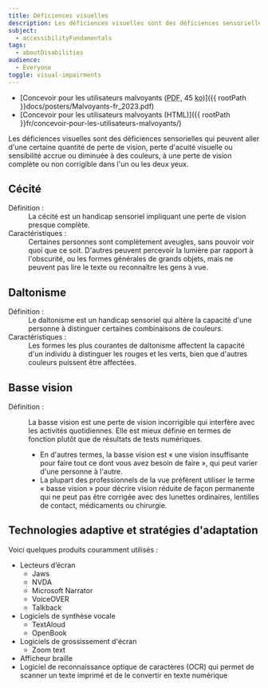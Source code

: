 ```yaml
---
title: Déficiences visuelles
description: Les déficiences visuelles sont des déficiences sensorielles qui peuvent aller d'une certaine perte de vision, d'une perte d'acuité visuelle ou d'une sensibilité accrue ou diminuée à des couleurs spécifiques ou vives, jusqu'à une perte complète ou non corrigible de la vision de l'un ou des deux yeux.
subject:
  - accessibilityFundamentals
tags:
  - aboutDisabilities
audience:
  - Everyone
toggle: visual-impairments
---
```


* [Concevoir pour les utilisateurs malvoyants (<abbr lang="en" title="Portable Document Format">PDF</abbr>, 45 <abbr title="kilo-octet">ko</abbr>)]({{ rootPath }}docs/posters/Malvoyants-fr_2023.pdf)
* [Concevoir pour les utilisateurs malvoyants (HTML)]({{ rootPath }}fr/concevoir-pour-les-utilisateurs-malvoyants/)

Les déficiences visuelles sont des déficiences sensorielles qui peuvent aller d'une certaine quantité de perte de vision, perte d'acuité visuelle ou sensibilité accrue ou diminuée à des couleurs, à une perte de vision complète ou non corrigible dans l'un ou les deux yeux.

## Cécité

<dl>
<dt>Définition :</dt>
<dd>La cécité est un handicap sensoriel impliquant une perte de vision presque complète.</dd>
<dt>Caractéristiques :</dt>
<dd>Certaines personnes sont complètement aveugles, sans pouvoir voir quoi que ce soit. D'autres peuvent percevoir la lumière par rapport à l'obscurité, ou les formes générales de grands objets, mais ne peuvent pas lire le texte ou reconnaître les gens à vue.</dd>
</dl>

## Daltonisme

<dl>
<dt>Définition :</dt>
<dd>Le daltonisme est un handicap sensoriel qui altère la capacité d'une personne à distinguer certaines combinaisons de couleurs.</dd>
<dt>Caractéristiques :</dt>
<dd>Les formes les plus courantes de daltonisme affectent la capacité d'un individu à distinguer les rouges et les verts, bien que d'autres couleurs puissent être affectées.</dd>
</dl>

## Basse vision

<dl>
<dt>Définition :</dt>
<dd>

La basse vision est une perte de vision incorrigible qui interfère avec les activités quotidiennes. Elle est mieux définie en termes de fonction plutôt que de résultats de tests numériques.

* En d'autres termes, la basse vision est « une vision insuffisante pour faire tout ce dont vous avez besoin de faire », qui peut varier d'une personne à l'autre.
* La plupart des professionnels de la vue préfèrent utiliser le terme « basse vision » pour décrire vision réduite de façon permanente qui ne peut pas être corrigée avec des lunettes ordinaires, lentilles de contact, médicaments ou chirurgie.

</dd>
</dl>

## Technologies adaptive et stratégies d'adaptation

Voici quelques produits couramment utilisés :

* Lecteurs d’écran
  * Jaws
  * NVDA
  * Microsoft Narrator
  * VoiceOVER
  * Talkback
* Logiciels de synthèse vocale
  * TextAloud
  * OpenBook
* Logiciels de grossissement d'écran
  * Zoom text
* Afficheur braille
* Logiciel de reconnaissance optique de caractères (OCR) qui permet de scanner un texte imprimé et de le convertir en texte numérique
